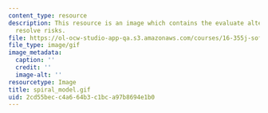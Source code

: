 ```yaml
---
content_type: resource
description: This resource is an image which contains the evaluate alternatives identify
  resolve risks.
file: https://ol-ocw-studio-app-qa.s3.amazonaws.com/courses/16-355j-software-engineering-concepts-fall-2005/2cd55becc4a664b3c1bca97b8694e1b0_spiral_model.gif
file_type: image/gif
image_metadata:
  caption: ''
  credit: ''
  image-alt: ''
resourcetype: Image
title: spiral_model.gif
uid: 2cd55bec-c4a6-64b3-c1bc-a97b8694e1b0
---
```

